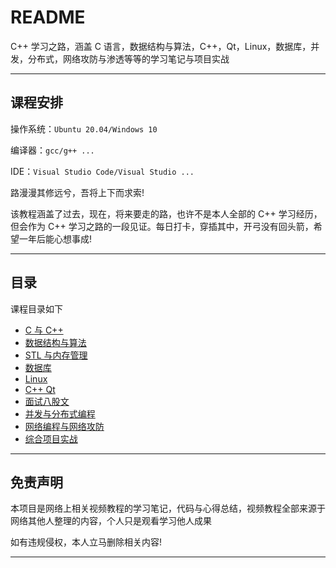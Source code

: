 # README

C++ 学习之路，涵盖 C 语言，数据结构与算法，C++，Qt，Linux，数据库，并发，分布式，网络攻防与渗透等等的学习笔记与项目实战

---

## 课程安排

操作系统：`Ubuntu 20.04/Windows 10`

编译器：`gcc/g++ ...`

IDE：`Visual Studio Code/Visual Studio ...`

路漫漫其修远兮，吾将上下而求索!

该教程涵盖了过去，现在，将来要走的路，也许不是本人全部的 C++ 学习经历，但会作为 C++ 学习之路的一段见证。每日打卡，穿插其中，开弓没有回头箭，希望一年后能心想事成!

---

## 目录

课程目录如下

* [C 与 C++](./CAndCpp/content.md)
* [数据结构与算法](./DataStructuresAndAlgorithms/content.md)
* [STL 与内存管理](./MemoryAndSTL/content.md)
* [数据库](./Database/content.md)
* [Linux](./LinuxRelated/content.md)
* [C++ Qt](./CppQt/content.md)
* [面试八股文](./Interview/content.md)
* [并发与分布式编程](./ConcurrencyAndDistributedProgramming/content.md)
* [网络编程与网络攻防](./NetworkRelated/content.md)
* [综合项目实战](./ComprehensiveProjectCombat/content.md)

---

## 免责声明

本项目是网络上相关视频教程的学习笔记，代码与心得总结，视频教程全部来源于网络其他人整理的内容，个人只是观看学习他人成果

如有违规侵权，本人立马删除相关内容!

---
